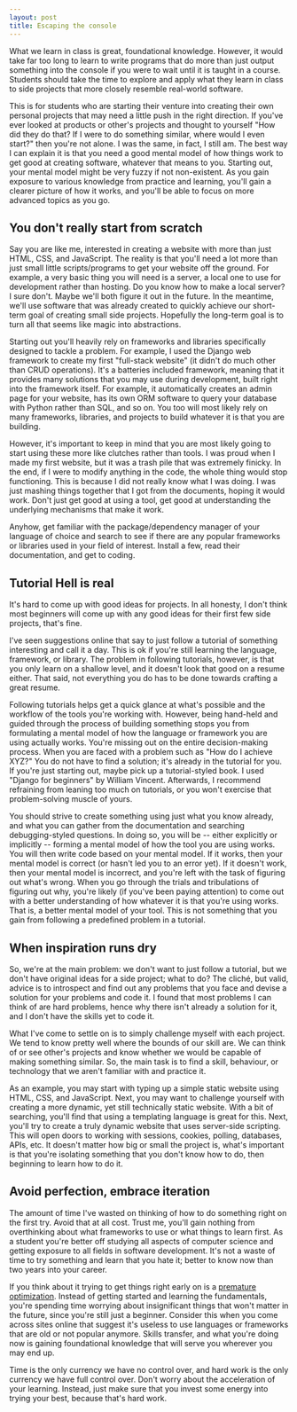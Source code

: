 ```yaml
---
layout: post
title: Escaping the console
---
```


What we learn in class is great, foundational knowledge. However, it
would take far too long to learn to write programs that do more than
just output something into the console if you were to wait until it is
taught in a course. Students should take the time to explore and apply
what they learn in class to side projects that more closely resemble
real-world software.

This is for students who are starting their venture into creating their
own personal projects that may need a little push in the right
direction. If you've ever looked at products or other's projects and
thought to yourself "How did they do that? If I were to do something
similar, where would I even start?" then you're not alone. I was the
same, in fact, I still am. The best way I can explain it is that you
need a good mental model of how things work to get good at creating
software, whatever that means to you. Starting out, your mental model
might be very fuzzy if not non-existent. As you gain exposure to various
knowledge from practice and learning, you'll gain a clearer picture of
how it works, and you'll be able to focus on more advanced topics as you
go.

## You don't really start from scratch

Say you are like me, interested in creating a website with more than
just HTML, CSS, and JavaScript. The reality is that you'll need a lot
more than just small little scripts/programs to get your website off the
ground. For example, a very basic thing you will need is a server, a
local one to use for development rather than hosting. Do you know how to
make a local server? I sure don't. Maybe we'll both figure it out in the
future. In the meantime, we'll use software that was already created to
quickly achieve our short-term goal of creating small side projects.
Hopefully the long-term goal is to turn all that seems like magic into
abstractions.

Starting out you'll heavily rely on frameworks and libraries
specifically designed to tackle a problem. For example, I used the
Django web framework to create my first "full-stack website" (it didn't
do much other than CRUD operations). It's a batteries included
framework, meaning that it provides many solutions that you may use
during development, built right into the framework itself. For example,
it automatically creates an admin page for your website, has its own
ORM software to query your database with Python rather than SQL, and so
on. You too will most likely rely on many frameworks, libraries, and
projects to build whatever it is that you are building.

However, it's important to keep in mind that you are most likely going
to start using these more like clutches rather than tools. I was proud
when I made my first website, but it was a trash pile that was extremely
finicky. In the end, if I were to modify anything in the code, the whole
thing would stop functioning. This is because I did not really know what
I was doing. I was just mashing things together that I got from the
documents, hoping it would work. Don't just get good at using a tool,
get good at understanding the underlying mechanisms that make it work.

Anyhow, get familiar with the package/dependency manager of your
language of choice and search to see if there are any popular frameworks
or libraries used in your field of interest. Install a few, read their
documentation, and get to coding.

## Tutorial Hell is real

It's hard to come up with good ideas for projects. In all honesty, I don't
think most beginners will come up with any good ideas for their first
few side projects, that's fine.

I've seen suggestions online that say to just follow a tutorial of
something interesting and call it a day. This is ok if you're still
learning the language, framework, or library. The problem in following
tutorials, however, is that you only learn on a shallow level, and it
doesn't look that good on a resume either. That said, not everything
you do has to be done towards crafting a great resume.

Following tutorials helps get a quick glance at what's possible and the
workflow of the tools you're working with. However, being hand-held and
guided through the process of building something stops you from
formulating a mental model of how the language or framework you are
using actually works. You're missing out on the entire decision-making
process. When you are faced with a problem such as "How do I achieve
XYZ?" You do not have to find a solution; it's already in the tutorial
for you. If you're just starting out, maybe pick up a tutorial-styled
book. I used "Django for beginners" by William Vincent. Afterwards, I
recommend refraining from leaning too much on tutorials, or you won't
exercise that problem-solving muscle of yours.

You should strive to create something using just what you know already,
and what you can gather from the documentation and searching
debugging-styled questions. In doing so, you will be -- either
explicitly or implicitly -- forming a mental model of how the tool you
are using works. You will then write code based on your mental model. If
it works, then your mental model is correct (or hasn't led you to an
error yet). If it doesn't work, then your mental model is incorrect, and
you're left with the task of figuring out what's wrong. When you go
through the trials and tribulations of figuring out why, you're likely
(if you've been paying attention) to come out with a better
understanding of how whatever it is that you're using works. That is, a
better mental model of your tool. This is not something that you gain
from following a predefined problem in a tutorial.

## When inspiration runs dry

So, we're at the main problem: we don't want to just follow a tutorial,
but we don't have original ideas for a side project; what to do? The
cliché, but valid, advice is to introspect and find out any problems
that you face and devise a solution for your problems and code it. I
found that most problems I can think of are hard problems, hence why
there isn't already a solution for it, and I don't have the skills yet
to code it.

What I've come to settle on is to simply challenge myself with each
project. We tend to know pretty well where the bounds of our skill are.
We can think of or see other's projects and know whether we would be
capable of making something similar. So, the main task is to find a
skill, behaviour, or technology that we aren't familiar with and
practice it.

As an example, you may start with typing up a simple static website
using HTML, CSS, and JavaScript. Next, you may want to challenge
yourself with creating a more dynamic, yet still technically static
website. With a bit of searching, you'll find that using a templating
language is great for this. Next, you'll try to create a truly dynamic
website that uses server-side scripting. This will open doors to working
with sessions, cookies, polling, databases, APIs, etc. It doesn't matter
how big or small the project is, what's important is that you're
isolating something that you don't know how to do, then beginning to
learn how to do it.

## Avoid perfection, embrace iteration

The amount of time I've wasted on thinking of how to do something right
on the first try. Avoid that at all cost. Trust me, you'll gain nothing
from overthinking about what frameworks to use or what things to learn
first. As a student you're better off studying all aspects of computer
science and getting exposure to all fields in software development. It's
not a waste of time to try something and learn that you hate it; better
to know now than two years into your career.

If you think about it trying to get things right early on is a
[premature optimization](https://www.youtube.com/watch?v=74RdET79q40).
Instead of getting started and learning the fundamentals, you're spending
time worrying about insignificant things that won't matter in the
future, since you're still just a beginner. Consider this when you come
across sites online that suggest it's useless to use languages or
frameworks that are old or not popular anymore. Skills transfer, and
what you're doing now is gaining foundational knowledge that will serve
you wherever you may end up.

Time is the only currency we have no control over, and hard work is the
only currency we have full control over. Don't worry about the
acceleration of your learning. Instead, just make sure that you invest
some energy into trying your best, because that's hard work.
